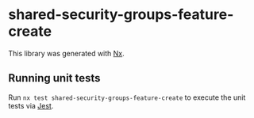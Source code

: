 # shared-security-groups-feature-create

This library was generated with [Nx](https://nx.dev).

## Running unit tests

Run `nx test shared-security-groups-feature-create` to execute the unit tests via [Jest](https://jestjs.io).
